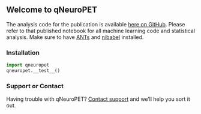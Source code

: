 ## Welcome to qNeuroPET

The analysis code for the publication is available [here on GitHub](http://nbviewer.jupyter.org/github/ieeg-portal/qneuroPET/blob/master/analysis/qPET%20Epilepsy%20-%20FINAL%20Tables%20and%20Figures.ipynb). Please refer to that published notebook for all machine learning code and statistical analysis. Make sure to have [ANTs](http://stnava.github.io/ANTs/) and [nibabel](http://nipy.org/nipype/0.10.0/users/install.html) installed.

### Installation 

```python
import qneuropet
qneuropet.__test__()
```


### Support or Contact

Having trouble with qNeuroPET? [Contact support](https://github.com/lkini) and we’ll help you sort it out.
